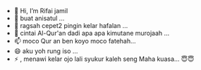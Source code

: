 - 👋 Hi, I’m Rifai jamil
- 👀 buat anisatul ...
- 🌱 ragsah cepet2 pingin kelar hafalan  ...
- 💞️ cintai Al-Qur'an dadi apa apa kimutane murojaah ...
- 📫 moco Qur an ben koyo moco fatehah...
- 😄 aku yoh rung iso ...
- ⚡  , menawi kelar ojo lali syukur kaleh seng Maha kuasa...
😇😇
<!---
Phayjamil/Phayjamil is a ✨ special ✨ repository because its `README.md` (this file) appears on your GitHub profile.
You can click the Preview link to take a look at your changes.
--->
